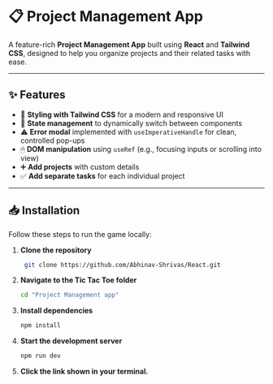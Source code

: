 # 📋 Project Management App

A feature-rich **Project Management App** built using **React** and **Tailwind CSS**, designed to help you organize projects and their related tasks with ease.

---

## ✨ Features

- 🎨 **Styling with Tailwind CSS** for a modern and responsive UI
- 🔄 **State management** to dynamically switch between components
- ⚠ **Error modal** implemented with `useImperativeHandle` for clean, controlled pop-ups
- 🖱 **DOM manipulation** using `useRef` (e.g., focusing inputs or scrolling into view)
- ➕ **Add projects** with custom details
- ✅ **Add separate tasks** for each individual project

---
## 📥 Installation

Follow these steps to run the game locally:

1. **Clone the repository**  
   ```bash
    git clone https://github.com/Abhinav-Shrivas/React.git

2. **Navigate to the Tic Tac Toe folder**
    ```bash
    cd "Project Management app"

3. **Install dependencies**
    ```bash
    npm install

4. **Start the development server**
    ```bash
    npm run dev

5. **Click the link shown in your terminal.**
